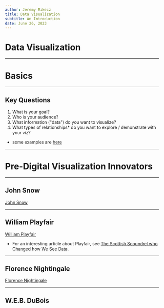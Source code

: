 ```yaml
---
author: Jeremy Mikecz
title: Data Visualization
subtitle: An Introduction
date: June 26, 2023
---
```


# Data Visualization

---

# Basics

---

## Key Questions

1. What is your goal?
2. Who is your audience?
3. What information ("data") do you want to visualize?
4. What types of relationships* do you want to explore / demonstrate with your viz?

* some examples are [here](https://python-graph-gallery.com/)
---

# Pre-Digital Visualization Innovators

---

## John Snow

[John Snow](https://upload.wikimedia.org/wikipedia/commons/2/27/Snow-cholera-map-1.jpg)<!-- .element height="50%" width="50%" -->
<!--(C:\Users\F0040RP\Documents\Website\images\Snow-cholera.jpg)-->

---

## William Playfair

[William Playfair](https://upload.wikimedia.org/wikipedia/commons/2/21/Linear_Chronology%2C_Exhibiting_the_Revenues%2C_Expenditure%2C_Debt%2C_Price_of_Stocks_%26_Bread%2C_from_1770_to_1824%2C_1824.jpg)

* For an interesting article about Playfair, see [The Scottish Scoundrel who Changed how We See Data](https://www.atlasobscura.com/articles/the-scottish-scoundrel-who-changed-how-we-see-data).

---

## Florence Nightingale

[Florence Nightingale](https://upload.wikimedia.org/wikipedia/commons/1/17/Nightingale-mortality.jpg)

---

## W.E.B. DuBois



